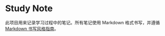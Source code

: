 # Study Note

此项目用来记录学习过程中的笔记。所有笔记使用 Markdown 格式书写，并遵循 [Markdown 书写风格指南](http://einverne.github.io/markdown-style-guide/zh.html)。
